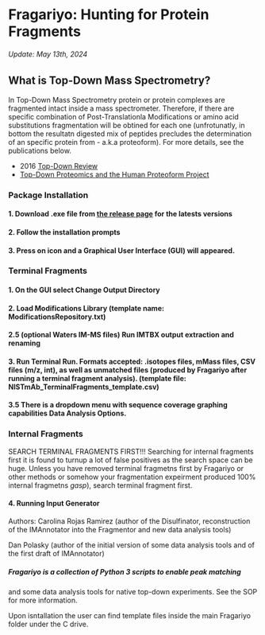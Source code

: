 # Fragariyo: Hunting for Protein Fragments
###### Update: May 13th, 2024

## What is Top-Down Mass Spectrometry?
In Top-Down Mass Spectrometry protein or protein complexes are fragmented intact inside a mass spectrometer. Therefore, if there are specific combination of Post-Translationla Modifications or amino acid substitutions fragmentation will be obtined for each one (unfrotunatly, in bottom the resultatn digested mix of peptides precludes the determination of an specific protein from - a.k.a proteoform). For more details, see the publications below.

  - 2016 [Top-Down Review](https://www.annualreviews.org/content/journals/10.1146/annurev-anchem-071015-041550)
  - [Top-Down Proteomics and the Human Proteoform Project](https://www.science.org/doi/full/10.1126/sciadv.abk0734)
  
### Package Installation

#### 1. Download .exe file from [the release page](https://github.com/RuotoloLab/Fragariyo/releases) for the latests versions 
#### 2. Follow the installation prompts
#### 3. Press on icon and a Graphical User Interface (GUI) will appeared. 

### Terminal Fragments

#### 1. On the GUI select **Change Output Directory**
#### 2. Load Modifications Library **(template name: ModificationsRepository.txt)**
#### 2.5 (optional Waters IM-MS files) **Run IMTBX output extraction and renaming**
#### 3. Run **Terminal Run**. Formats accepted: .isotopes files, mMass files, CSV files (m/z, int), as well as unmatched files (produced by Fragariyo after running a terminal fragment analysis). **(template file: NISTmAb_TerminalFragments_template.csv)**
#### 3.5 There is a dropdown menu with sequence coverage graphing capabilities **Data Analysis Options**.

### Internal Fragments 
SEARCH TERMINAL FRAGMENTS FIRST!!! Searching for internal fragments  first it is found to turnup a lot of false positives as the search space can be huge. Unless you have removed terminal fragmetns first by Fragariyo or other methods or somehow your fragmentation expeirment produced 100% internal fragmetns *gasp*), search terminal fragment first. 

#### 4. Running **Input Generator**








Authors:
Carolina Rojas Ramirez 
(author of the Disulfinator, reconstruction of the IMAnnotator into the Fragmentor and new data analysis tools)

Dan Polasky 
(author of the initial version of some data analysis tools and of the first draft of IMAnnotator)

##### Fragariyo is a collection of Python 3 scripts to enable peak matching 
and some data analysis tools for native top-down experiments. See the 
SOP for more information.


Upon isntallation the user can find template files inside the main Fragariyo folder under the C drive.
